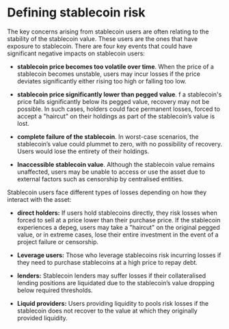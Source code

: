 # Defining stablecoin risk

The key concerns arising from stablecoin users are often relating to the stability of the stablecoin value. These users are the ones that have exposure to stablecoin. There are four key events that could have significant negative impacts on stablecoin users:

- **stablecoin price becomes too volatile over time**. When the price of a stablecoin becomes unstable, users may incur losses if the price deviates significantly either rising too high or falling too low.

- **stablecoin price significantly lower than pegged value**. f a stablecoin's price falls significantly below its pegged value, recovery may not be possible. In such cases, holders could face permanent losses, forced to accept a "haircut" on their holdings as part of the stablecoin’s value is lost.

- **complete failure of the stablecoin**. In worst-case scenarios, the stablecoin’s value could plummet to zero, with no possibility of recovery. Users would lose the entirety of their holdings.

- **Inaccessible stablecoin value**. Although the stablecoin value remains unaffected, users may be unable to access or use the asset due to external factors such as censorship by centralised entities.

Stablecoin users face different types of losses depending on how they interact with the asset:

- **direct holders:** If users hold stablecoins directly, they risk losses when forced to sell at a price lower than their purchase price. If the stablecoin experiences a depeg, users may take a "haircut" on the original pegged value, or in extreme cases, lose their entire investment in the event of a project failure or censorship.

- **Leverage users:** Those who leverage stablecoins risk incurring losses if they need to purchase stablecoins at a high price to repay debt.

- **lenders:** Stablecoin lenders may suffer losses if their collateralised lending positions are liquidated due to the stablecoin’s value dropping below required thresholds.

- **Liquid providers:** Users providing liquidity to pools risk losses if the stablecoin does not recover to the value at which they originally provided liquidity. 
